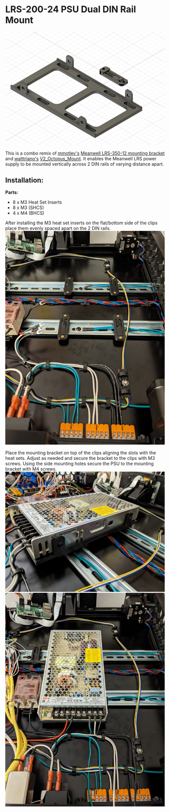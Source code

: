 LRS-200-24 PSU Dual DIN Rail Mount
=========
![Image](./Images/cad_view.jpg)

This is a combo remix of [mmotley's](https://www.thingiverse.com/mmotley) [Meanwell LRS-350-12 mounting bracket](https://www.thingiverse.com/thing:4530986) and [walttriano's](https://github.com/walttriano) [V2_Octopus_Mount](https://github.com/walttriano/V2_Octopus_Mount). It enables the Meanwell LRS power supply to be mounted vertically across 2 DIN rails of varying distance apart.

## Installation:
**Parts:**

* 8 x M3 Heat Set Inserts
* 8 x M3 (SHCS)
* 4 x M4 (BHCS)

After installing the M3 heat set inserts on the flat/bottom side of the clips place them evenly spaced apart on the 2 DIN rails.
![Image](./Images/mount_clips.jpg)

Place the mounting bracket on top of the clips aligning the slots with the heat sets. Adjust as needed and secure the bracket to the clips with M3 screws. Using the side mounting holes secure the PSU to the mounting bracket with M4 screws.
![Image](./Images/psu_mounted_side.jpg)
![Image](./Images/psu_mounted_top.jpg)